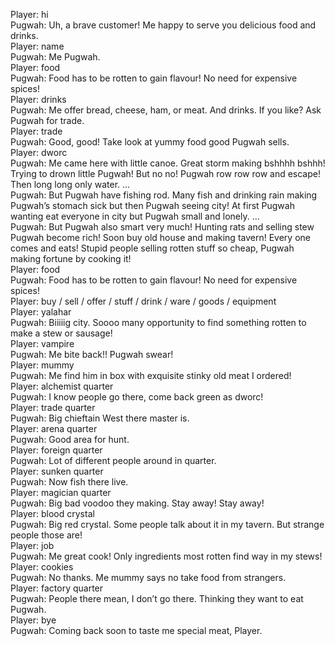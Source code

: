 Player: hi  
Pugwah: Uh, a brave customer! Me happy to serve you delicious food and drinks.  
Player: name  
Pugwah: Me Pugwah.  
Player: food  
Pugwah: Food has to be rotten to gain flavour! No need for expensive spices!  
Player: drinks  
Pugwah: Me offer bread, cheese, ham, or meat. And drinks. If you like? Ask Pugwah for trade.  
Player: trade  
Pugwah: Good, good! Take look at yummy food good Pugwah sells.  
Player: dworc  
Pugwah: Me came here with little canoe. Great storm making bshhhh bshhh! Trying to drown little Pugwah! But no no! Pugwah row row row and escape! Then long long only water. …  
Pugwah: But Pugwah have fishing rod. Many fish and drinking rain making Pugwah’s stomach sick but then Pugwah seeing city! At first Pugwah wanting eat everyone in city but Pugwah small and lonely. …  
Pugwah: But Pugwah also smart very much! Hunting rats and selling stew Pugwah become rich! Soon buy old house and making tavern! Every one comes and eats! Stupid people selling rotten stuff so cheap, Pugwah making fortune by cooking it!  
Player: food  
Pugwah: Food has to be rotten to gain flavour! No need for expensive spices!  
Player: buy / sell / offer / stuff / drink / ware / goods / equipment  
Player: yalahar  
Pugwah: Biiiiig city. Soooo many opportunity to find something rotten to make a stew or sausage!  
Player: vampire  
Pugwah: Me bite back!! Pugwah swear!  
Player: mummy  
Pugwah: Me find him in box with exquisite stinky old meat I ordered!  
Player: alchemist quarter  
Pugwah: I know people go there, come back green as dworc!  
Player: trade quarter  
Pugwah: Big chieftain West there master is.  
Player: arena quarter  
Pugwah: Good area for hunt.  
Player: foreign quarter  
Pugwah: Lot of different people around in quarter.  
Player: sunken quarter  
Pugwah: Now fish there live.  
Player: magician quarter  
Pugwah: Big bad voodoo they making. Stay away! Stay away!  
Player: blood crystal  
Pugwah: Big red crystal. Some people talk about it in my tavern. But strange people those are!  
Player: job  
Pugwah: Me great cook! Only ingredients most rotten find way in my stews!  
Player: cookies  
Pugwah: No thanks. Me mummy says no take food from strangers.  
Player: factory quarter  
Pugwah: People there mean, I don’t go there. Thinking they want to eat Pugwah.  
Player: bye  
Pugwah: Coming back soon to taste me special meat, Player.  
